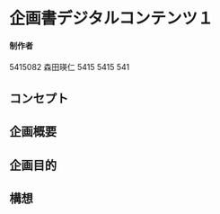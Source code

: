 # 企画書デジタルコンテンツ１
#### 制作者
5415082 森田瑛仁
5415
5415
541

## コンセプト
## 企画概要
## 企画目的
## 構想



<!--stackedit_data:
eyJoaXN0b3J5IjpbLTE3ODI3OTk2OThdfQ==
-->